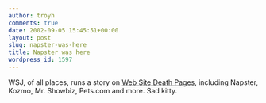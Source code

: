 ```yaml
---
author: troyh
comments: true
date: 2002-09-05 15:45:51+00:00
layout: post
slug: napster-was-here
title: Napster was here
wordpress_id: 1597
---
```


WSJ, of all places, runs a story on [Web Site Death Pages](http://online.wsj.com/article/0,,SB1031143268606478075,00.html), including Napster, Kozmo, Mr. Showbiz, Pets.com and more.  Sad kitty.
